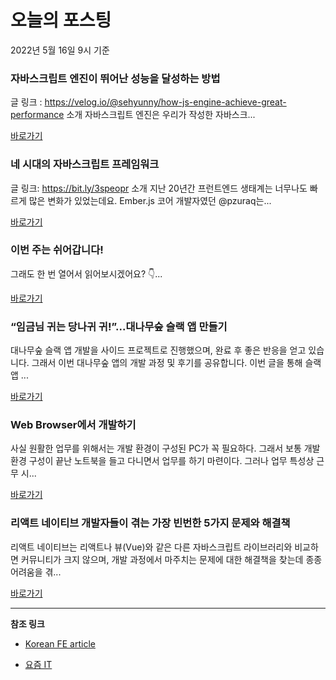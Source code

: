 # 오늘의 포스팅 
2022년 5월 16일 9시 기준 

###  자바스크립트 엔진이 뛰어난 성능을 달성하는 방법 

 글 링크 : https://velog.io/@sehyunny/how-js-engine-achieve-great-performance 소개 자바스크립트 엔진은 우리가 작성한 자바스크... 

 [바로가기](https://kofearticle.substack.com/p/korean-fe-article--51e) 

###  네 시대의 자바스크립트 프레임워크 

 글 링크: https://bit.ly/3speopr 소개 지난 20년간 프런트엔드 생태계는 너무나도 빠르게 많은 변화가 있었는데요. Ember.js 코어 개발자였던 @pzuraq는... 

 [바로가기](https://kofearticle.substack.com/p/korean-fe-article--af0) 

###  이번 주는 쉬어갑니다!  

 그래도 한 번 열어서 읽어보시겠어요? 👇... 

 [바로가기](https://kofearticle.substack.com/p/korean-fe-article--d86) 

### “임금님 귀는 당나귀 귀!”...대나무숲 슬랙 앱 만들기 

 대나무숲 슬랙 앱 개발을 사이드 프로젝트로 진행했으며, 완료 후 좋은 반응을 얻고 있습니다. 그래서 이번 대나무숲 앱의 개발 과정 및 후기를 공유합니다. 이번 글을 통해 슬랙 앱 ... 

 [바로가기](https://yozm.wishket.com/magazine/detail/1480/) 

### Web Browser에서 개발하기 

 사실 원활한 업무를 위해서는 개발 환경이 구성된 PC가 꼭 필요하다. 그래서 보통 개발 환경 구성이 끝난 노트북을 들고 다니면서 업무를 하기 마련이다. 그러나 업무 특성상 근무 시... 

 [바로가기](https://yozm.wishket.com/magazine/detail/1478/) 

### 리액트 네이티브 개발자들이 겪는 가장 빈번한 5가지 문제와 해결책 

 리액트 네이티브는 리액트나 뷰(Vue)와 같은 다른 자바스크립트 라이브러리와 비교하면 커뮤니티가 크지 않으며, 개발 과정에서 마주치는 문제에 대한 해결책을 찾는데 종종 어려움을 겪... 

 [바로가기](https://yozm.wishket.com/magazine/detail/1476/) 

---

**참조 링크**

- [Korean FE article](https://kofearticle.substack.com) 

- [요즘 IT](https://yozm.wishket.com/magazine) 

